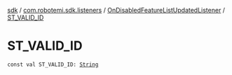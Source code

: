 [sdk](../../index.md) / [com.robotemi.sdk.listeners](../index.md) / [OnDisabledFeatureListUpdatedListener](index.md) / [ST_VALID_ID](./-s-t_-v-a-l-i-d_-i-d.md)

# ST_VALID_ID

`const val ST_VALID_ID: `[`String`](https://kotlinlang.org/api/latest/jvm/stdlib/kotlin/-string/index.html)
